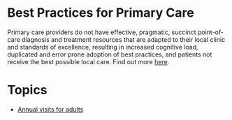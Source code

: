 # Best Practices for Primary Care

Primary care providers do not have effective, pragmatic, succinct point-of-care diagnosis and treatment resources that are adapted to their local clinic and standards of excellence, resulting in increased cognitive load, duplicated and error prone adoption of best practices, and patients not receive the best possible local care. Find out more [here](https://narath.github.io/bestpractices).

# Topics

* [Annual visits for adults](annual_visits/index.md)

